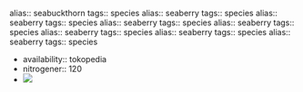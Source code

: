 alias:: seabuckthorn
tags:: species
alias:: seaberry
tags:: species
alias:: seaberry
tags:: species
alias:: seaberry
tags:: species
alias:: seaberry
tags:: species
alias:: seaberry
tags:: species
alias:: seaberry
tags:: species
alias:: seaberry
tags:: species

- availability:: tokopedia
- nitrogener:: 120
- ![](https://peach-geographical-bat-397.mypinata.cloud/ipfs/QmRqKzcF7ApXCnEZSocYFbXkVDw9Mnhne61H49gJtQqDRQ)